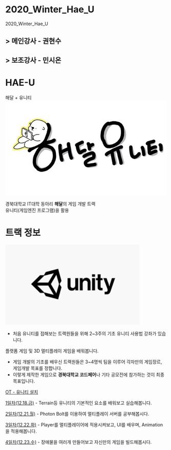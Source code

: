 # 2020_Winter_Hae_U
2020_Winter_Hae_U


## > 메인강사 - 권현수   
## > 보조강사 - 민시온   


# HAE-U
해달 + 유니티
![로고](Img/fulllogo.png)

경북대학교 IT대학 동아리 **해달**의 게임 개발 트랙  
유니티(게임엔진 프로그램)을 활용

# 트랙 정보
 ![로고](Img/Unity.png)
 * 처음 유니티를 접해보는 트랙원들을 위해 2~3주의 기초 유니티 사용법 강좌가 있습니다.
 
 플랫폼 게임 및 3D 멀티플레이 게임을 배워봅니다.
 
 * 게임 개발의 기초를 배우신 트랙원들은 3~4명씩 팀을 이루어 각자만의 게임장르, 게임개발 목표를 정합니다.
 * 이렇게 제작한 게임으로 **경북대학교 코드페어**나 기타 공모전에 참가하는 것이 최종 목표입니다.



[OT - 유니티 설치](Export-6e488096-b9e5-4cc8-867d-0c79d35cdff7/OT_81b96587fcb74b5e8a4027315c679d39.md)  

[1일차(12.18.금)](1일차(12.18.금)/README.md)   - Terrain등 유니티의 기본적인 요소를 배워보고 실습해봅니다.

[2일차(12.21.월)](2일차(12.21.월)/README.md)   - Photon Bolt를 이용하여 멀티플레이 서버를 공부해봅시다.

[3일차(12.22.화)](3일차(12.22.화)/README.md)   - Player를 멀티플레이어에 적용시켜보고, UI를 배우며, Animation을 적용해봅니다.

[4일차(12.23.수)](4일차(12.23.수)/README.md)   - 장애물을 여러개 만들어보고 자신만의 게임을 빌드해봅시다.

